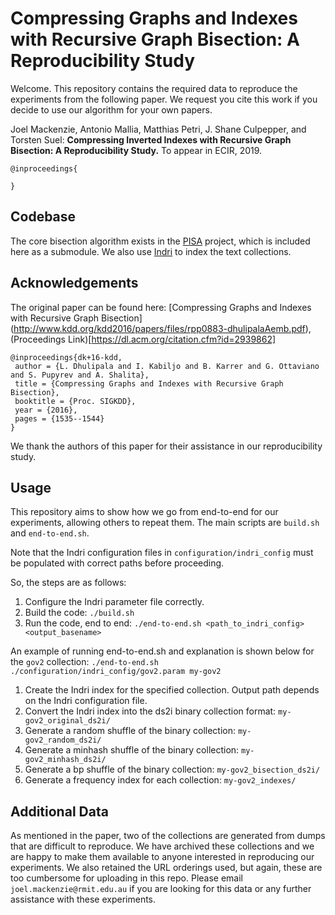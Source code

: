Compressing Graphs and Indexes with Recursive Graph Bisection: A Reproducibility Study
======================================================================================

Welcome. This repository contains the required data to reproduce the experiments from
the following paper. We request you cite this work if you decide to use our algorithm
for your own papers.

Joel Mackenzie, Antonio Mallia, Matthias Petri, J. Shane Culpepper, and Torsten Suel:
**Compressing Inverted Indexes with Recursive Graph Bisection: A Reproducibility Study.**
To appear in ECIR, 2019.

```
@inproceedings{

}
```

Codebase
--------
The core bisection algorithm exists in the [PISA](https://github.com/pisa-engine/pisa) project, which is included
here as a submodule. We also use [Indri](https://github.com/lgrz/indri) to index the text collections.


Acknowledgements
----------------
The original paper can be found here: [Compressing Graphs and Indexes with Recursive Graph Bisection] (http://www.kdd.org/kdd2016/papers/files/rpp0883-dhulipalaAemb.pdf), (Proceedings Link)[https://dl.acm.org/citation.cfm?id=2939862]

```
@inproceedings{dk+16-kdd,
 author = {L. Dhulipala and I. Kabiljo and B. Karrer and G. Ottaviano and S. Pupyrev and A. Shalita},
 title = {Compressing Graphs and Indexes with Recursive Graph Bisection},
 booktitle = {Proc. SIGKDD},
 year = {2016},
 pages = {1535--1544}
} 
```

We thank the authors of this paper for their assistance in our reproducibility study.



Usage
----
This repository aims to show how we go from end-to-end for our experiments, allowing
others to repeat them. The main scripts are `build.sh` and `end-to-end.sh`.

Note that the Indri configuration files in `configuration/indri_config` must be
populated with correct paths before proceeding.

So, the steps are as follows:
1. Configure the Indri parameter file correctly.
2. Build the code: `./build.sh`
3. Run the code, end to end: `./end-to-end.sh <path_to_indri_config> <output_basename>`

An example of running end-to-end.sh and explanation is shown below for the `gov2`
collection: `./end-to-end.sh ./configuration/indri_config/gov2.param my-gov2`

1. Create the Indri index for the specified collection. Output path depends on the Indri configuration file.
2. Convert the Indri index into the ds2i binary collection format: `my-gov2_original_ds2i/`
3. Generate a random shuffle of the binary collection: `my-gov2_random_ds2i/`
4. Generate a minhash shuffle of the binary collection: `my-gov2_minhash_ds2i/`
5. Generate a bp shuffle of the binary collection: `my-gov2_bisection_ds2i/`
6. Generate a frequency index for each collection: `my-gov2_indexes/`

Additional Data
---------------
As mentioned in the paper, two of the collections are generated from dumps that
are difficult to reproduce. We have archived these collections and we are happy
to make them available to anyone interested in reproducing our experiments.
We also retained the URL orderings used, but again, these are too cumbersome for
uploading in this repo.
Please email `joel.mackenzie@rmit.edu.au` if you are looking for this data or
any further assistance with these experiments.
